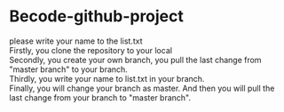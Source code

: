 # Becode-github-project
please write your name to the list.txt
<br>Firstly, you clone the repository to your local
<br>Secondly, you create your own branch, you pull the last change from "master branch" to your branch.
<br>Thirdly, you write your name to list.txt in your branch. 
<br>Finally, you will change your branch as master. And then you will pull the last change from your branch to "master branch". 
